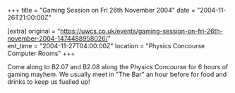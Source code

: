 +++
title = "Gaming Session on Fri 26th November 2004"
date = "2004-11-26T21:00:00Z"

[extra]
original = "https://uwcs.co.uk/events/gaming-session-on-fri-26th-november-2004-1474488958026/"    
ent_time = "2004-11-27T04:00:00Z"
location = "Physics Concourse Computer Rooms"
+++

Come along to B2.07 and B2.08 along the Physics Concourse for 6 hours of gaming mayhem. We usually meet in "The Bar" an hour before for food and drinks to keep us fuelled up\!

